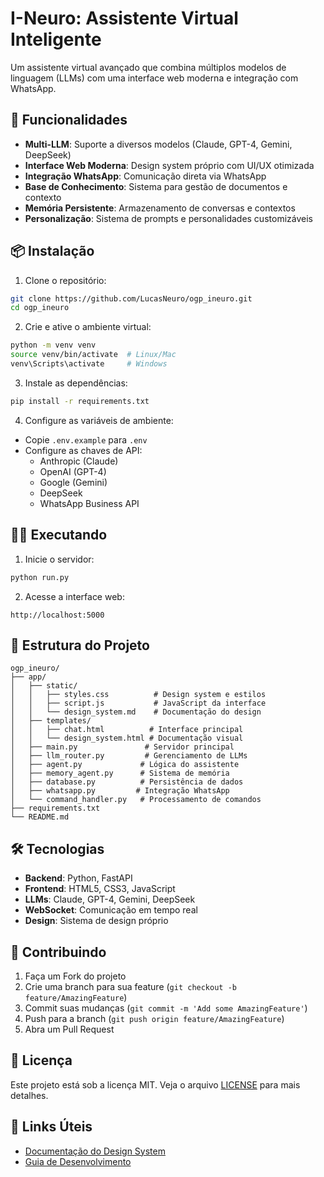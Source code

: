# I-Neuro: Assistente Virtual Inteligente

Um assistente virtual avançado que combina múltiplos modelos de linguagem (LLMs) com uma interface web moderna e integração com WhatsApp.

## 🚀 Funcionalidades

- **Multi-LLM**: Suporte a diversos modelos (Claude, GPT-4, Gemini, DeepSeek)
- **Interface Web Moderna**: Design system próprio com UI/UX otimizada
- **Integração WhatsApp**: Comunicação direta via WhatsApp
- **Base de Conhecimento**: Sistema para gestão de documentos e contexto
- **Memória Persistente**: Armazenamento de conversas e contextos
- **Personalização**: Sistema de prompts e personalidades customizáveis

## 📦 Instalação

1. Clone o repositório:
```bash
git clone https://github.com/LucasNeuro/ogp_ineuro.git
cd ogp_ineuro
```

2. Crie e ative o ambiente virtual:
```bash
python -m venv venv
source venv/bin/activate  # Linux/Mac
venv\Scripts\activate     # Windows
```

3. Instale as dependências:
```bash
pip install -r requirements.txt
```

4. Configure as variáveis de ambiente:
- Copie `.env.example` para `.env`
- Configure as chaves de API:
  - Anthropic (Claude)
  - OpenAI (GPT-4)
  - Google (Gemini)
  - DeepSeek
  - WhatsApp Business API

## 🏃‍♂️ Executando

1. Inicie o servidor:
```bash
python run.py
```

2. Acesse a interface web:
```
http://localhost:5000
```

## 📁 Estrutura do Projeto

```
ogp_ineuro/
├── app/
│   ├── static/
│   │   ├── styles.css          # Design system e estilos
│   │   ├── script.js           # JavaScript da interface
│   │   └── design_system.md    # Documentação do design
│   ├── templates/
│   │   ├── chat.html          # Interface principal
│   │   └── design_system.html # Documentação visual
│   ├── main.py               # Servidor principal
│   ├── llm_router.py         # Gerenciamento de LLMs
│   ├── agent.py             # Lógica do assistente
│   ├── memory_agent.py      # Sistema de memória
│   ├── database.py          # Persistência de dados
│   ├── whatsapp.py         # Integração WhatsApp
│   └── command_handler.py   # Processamento de comandos
├── requirements.txt
└── README.md
```

## 🛠️ Tecnologias

- **Backend**: Python, FastAPI
- **Frontend**: HTML5, CSS3, JavaScript
- **LLMs**: Claude, GPT-4, Gemini, DeepSeek
- **WebSocket**: Comunicação em tempo real
- **Design**: Sistema de design próprio

## 🤝 Contribuindo

1. Faça um Fork do projeto
2. Crie uma branch para sua feature (`git checkout -b feature/AmazingFeature`)
3. Commit suas mudanças (`git commit -m 'Add some AmazingFeature'`)
4. Push para a branch (`git push origin feature/AmazingFeature`)
5. Abra um Pull Request

## 📝 Licença

Este projeto está sob a licença MIT. Veja o arquivo [LICENSE](LICENSE) para mais detalhes.

## 🔗 Links Úteis

- [Documentação do Design System](app/static/design_system.md)
- [Guia de Desenvolvimento](app/static/progress.md) 